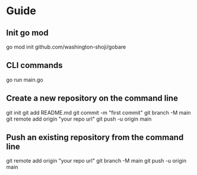 # Guide

## Init go mod

go mod init github.com/washington-shoji/gobare

## CLI commands

go run main.go

## Create a new repository on the command line

git init
git add README.md
git commit -m "first commit"
git branch -M main
git remote add origin "your repo url"
git push -u origin main

## Push an existing repository from the command line

git remote add origin "your repo url"
git branch -M main
git push -u origin main
